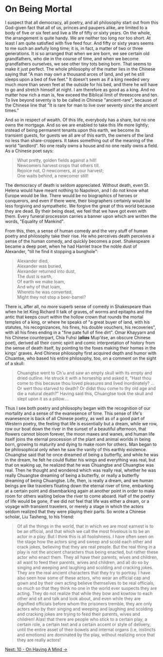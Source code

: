 # On Being Mortal

I suspect that all democracy, all poetry, and all philosophy start out from this
God-given fact that all of us, princes and paupers alike, are limited to a body
of five or six feet and live a life of fifty or sixty years. On the whole, the
arrangement is quite handy. We are neither too long nor too short. At least I am
quite satisfied with five feed four. And fifty or sixty years seems to me such
an awfully long time; it is, in fact, a matter of two or three generations. It
is so arranged that when we are born, we see certain old grandfathers, who die
in the course of time, and when we become grandfathers ourselves, we see other
tiny tots being born. That seems to make it just perfect. The whole philosophy
of the matter lies in the Chinese saying that "A man may own a thousand arces of
land, and yet he still sleeps upon a bed of five feet." It doesn't seem as if a
king needed very much more than seven feet at the outside for his bed, and there
he will have to go and stretch himself at night. I am therefore as good as a
king. And no matter how rich a man is, few exceed the Biblical limit of
threescore and ten. To live beyond seventy is to be called in Chinese
"ancient-rare", because of the Chinese line that "It is rare for man to live
over seventy since the ancient times."

And so in respect of wealth. Of this life, everybody has a share, but no one
owns the mortgage. And so we are enabled to take this life more lightly; instead
of being permanent tenants upon this earth, we become its transient guests, for
guests we all are of this earth, the owners of the land no less than
share-croppers. It takes something out of the meaning of the world "landlord".
No one really owns a house and no one really owns a field. As a Chinese poet
says:

> What pretty, golden fields against a hill!  
> Newcomers harvest crops that others till.  
> Rejoice not, O newcomers, at your harvest;  
> One waits behind, a newcomer still!

The democracy of death is seldom appreciated. Without death, even St. Helena
would have meant nothing to Napoleon, and I do not know what Europe would be
like. There would be no biographics of heroes or conquerors, and even if there
were, their biographers certainly would be less forgiving and sympathetic. We
forgive the great of this world because they are dead. By their being dead, we
feel that we have got even with them. Every funeral procession carries a banner
upon which are written the words, "Equality of Mankind".

From this, then, a sense of human comedy and the very stuff of human poetry and
philosophy take their rise. He who perceives death perceives a sense of the
human comedy, and quickly becomes a poet. Shakespeare became a deep poet, when
he had Hamlet trace the noble dust of Alexander, "till he find it stopping a
bunghole":

> Alexander died,  
> Alexander was buried,  
> Alexander returned into dust,  
> The dust is earth,  
> Of earth we make loam,  
> And why of that loam,  
> Whereto he was converted,  
> Might they not stop a beer-barrel?

There is, after all, no more superb sense of comedy in Shakespeare than when he
let King Richard II talk of graves, of worms and epitaphs and the antic that
keeps court within the hollow crown that rounds the mortal temples of a king, or
where he speaks of "a great buyer of land, with his statutes, his recognizances,
his fines, his double vouchers, his recoveries", with all his fines ending in a
"fine pate full of fine dirt". Omar Khayyarn and his Chinese counterpart, Chia
Fuhsi (***alias*** Mup'itse, an obscure Chinese poet), derived all their comic
spirit and comic interpretation of history from the sense of death itself, by
pointing to the foxes making their homes in the kings' graves. And Chinese
philosophy first acquired depth and humor with Chuantse, who based his entire
philosophy, too, on a comment on the sight of a skull:

> Chuangtse went to Ch'u and saw an empty skull with its empty and dried
> outline. He struck it with a horseship and asked it, "Hast thou come to this
> because thou loved pleasures and lived inordinately? ... Or wert thou starved
> to death? Or didst thou come to thy old age and die a natural death?" Having
> said this, Chuangtse took the skull and slept upon it as a pillow....

Thus I see both poetry and philosophy began with the recognition of our
mortality and a sense of the evanesence of time. This sense of life's evanesence
is back of all Chinese poetry, as well as of a good part of Western poetry, the
feeling that life is essentially but a dream, while we row, row our boat down
the river in the sunset of a beautiful afternoon, that flowers cannot bloom
forever, the moon maxes and wanes, and human life itself joins the eternal
procession of the plant and animal worlds in being born, growing to maturity and
dying to make room for others. Man began to be philosophical only when he saw
the vanity of this earthly existence. Chuangtse said that he once dreamed of
being a butterfly, and while he was in the dream, he felt he could flutter his
wings and everything was real, but that on waking up, he realized that he was
Chuangtse and Chuangtse was real. Then he thought and wondered which was really
real, whether he was really Chuangtse dreaming of being a butterfly, or really a
butterfly dreaming of being Chuangtse. Life, then, is really a dream, and we
human beings are like travelers floating down the eternal river of time,
embarking at a certain point and disembarking again at another point in order to
make room for others waiting below the river to come aboard. Half of the poetry
of life would be gone, if we did not feel that life was either a dream, or a
voyage with transient travelers, or merely a stage in which the actors seldom
realized that they were playing their parts. So wrote a Chinese scholar, Liu
Tasheng, to his friend:

> Of all the things in the world, that in which we are most earnest is to be an
> official, and that which we call the most frivolous is to be an actor in a
> play. But I think this is all foolishness. I have often seen on the stage how
> the actors sing and sweep and scold each other and crack jokes, believing that
> they are real people. But the real thing in a play is not the ancient
> characters thus being enacted, but rather these actor who enact them. They all
> have their parents, wives and children, all want to feed their parents, wives
> and children, and all do so by singing and weeping and laughing and scolding
> and cracking jokes. They are the real ancient characters that they try to
> portray. I have also seen how some of these actors, who wear an official cap
> and gown and by their own acting believe themselves to be real officials, so
> much so that they think no one in the world ever suspects they are acting.
> They do not realize that while they bow and kowtow to each other and sit and
> talk and look about, and even while they are dignified officials before whom
> the prisoners tremble, they are only actors who by their singing and weeping
> and laughing and scolding and cracking jokes are trying to feed their parents,
> wives and children! Alas! that there are people who stick to a certain play, a
> certain role, a certain text and a certain accent or style of delivery, until
> the entire asset of their bowels and internal organs (i.e, instincts and
> emotions) are dominated by the play, without realizing once that they are
> really actors!

[Next: 10 - On Having A Mind &rarr;](https://github.com/thaicuc/the-importance-of-living/blob/master/contents/10-on-having-a-mind.md)
